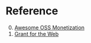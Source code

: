 # Reference

0. [Awesome OSS Monetization](https://paydevs.github.io/awesome-oss-monetization/)
0. [Grant for the Web](https://www.grantfortheweb.org/)

